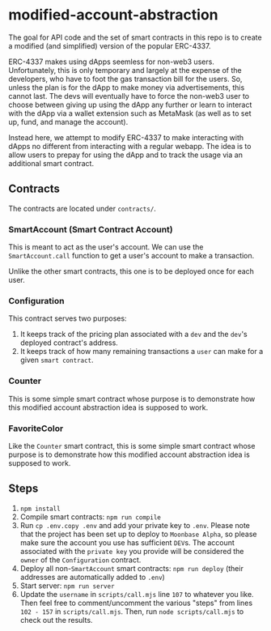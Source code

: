 # modified-account-abstraction

The goal for API code and the set of smart contracts in this repo is to create a modified (and simplified) version of the popular ERC-4337.

ERC-4337 makes using dApps seemless for non-web3 users.
Unfortunately, this is only temporary and largely at the expense of the developers, who have to foot the gas transaction bill for the users.
So, unless the plan is for the dApp to make money via advertisements, this cannot last.
The devs will eventually have to force the non-web3 user to choose between giving up using the dApp any further or learn to interact with the dApp via a wallet extension such as MetaMask (as well as to set up, fund, and manage the account).

Instead here, we attempt to modify ERC-4337 to make interacting with dApps no different from interacting with a regular webapp.
The idea is to allow users to prepay for using the dApp and to track the usage via an additional smart contract.

## Contracts

The contracts are located under `contracts/`.

### SmartAccount (Smart Contract Account)

This is meant to act as the user's account.
We can use the `SmartAccount.call` function to get a user's account to make a transaction.

Unlike the other smart contracts, this one is to be deployed once for each user.

### Configuration

This contract serves two purposes:

1. It keeps track of the pricing plan associated with a `dev` and the `dev`'s deployed contract's address.
2. It keeps track of how many remaining transactions a `user` can make for a given `smart contract`.

### Counter

This is some simple smart contract whose purpose is to demonstrate how this modified account abstraction idea is supposed to work.

### FavoriteColor

Like the `Counter` smart contract, this is some simple smart contract whose purpose is to demonstrate how this modified account abstraction idea is supposed to work.

## Steps

1. `npm install`
2. Compile smart contracts: `npm run compile`
3. Run `cp .env.copy .env` and add your private key to `.env`. Please note that the project has been set up to deploy to `Moonbase Alpha`, so please make sure the account you use has sufficient `DEV`s. The account associated with the `private key` you provide will be considered the `owner` of the `Configuration` contract.
4. Deploy all non-`SmartAccount` smart contracts: `npm run deploy`
   (their addresses are automatically added to `.env`)
5. Start server: `npm run server`
6. Update the `username` in `scripts/call.mjs` line `107` to whatever you like. Then feel free to comment/uncomment the various "steps" from lines `102 - 157` in `scripts/call.mjs`. Then, run `node scripts/call.mjs` to check out the results.
